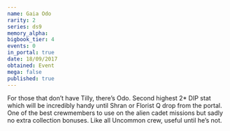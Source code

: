 ```yaml
---
name: Gaia Odo
rarity: 2
series: ds9
memory_alpha:
bigbook_tier: 4
events: 0
in_portal: true
date: 18/09/2017
obtained: Event
mega: false
published: true
---
```


For those that don’t have Tilly, there’s Odo. Second highest 2* DIP stat which will be incredibly handy until Shran or Florist Q drop from the portal. One of the best crewmembers to use on the alien cadet missions but sadly no extra collection bonuses. Like all Uncommon crew, useful until he’s not.
